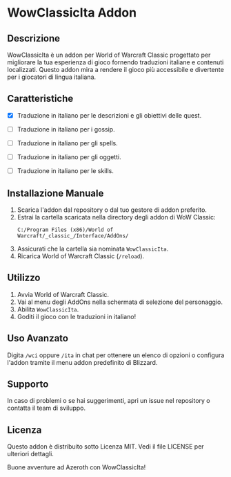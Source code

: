 # WowClassicIta Addon

## Descrizione
WowClassicIta è un addon per World of Warcraft Classic progettato per migliorare la tua esperienza di gioco fornendo traduzioni italiane e contenuti localizzati. Questo addon mira a rendere il gioco più accessibile e divertente per i giocatori di lingua italiana.

## Caratteristiche
- [x] Traduzione in italiano per le descrizioni e gli obiettivi delle quest.
- [ ] Traduzione in italiano per i gossip.
- [ ] Traduzione in italiano per gli spells.
- [ ] Traduzione in italiano per gli oggetti.
- [ ] Traduzione in italiano per le skills.


## Installazione Manuale
1. Scarica l'addon dal repository o dal tuo gestore di addon preferito.
2. Estrai la cartella scaricata nella directory degli addon di WoW Classic:
    ```
    C:/Program Files (x86)/World of Warcraft/_classic_/Interface/AddOns/
    ```
3. Assicurati che la cartella sia nominata `WowClassicIta`.
4. Ricarica World of Warcraft Classic (`/reload`).

## Utilizzo
1. Avvia World of Warcraft Classic.
2. Vai al menu degli AddOns nella schermata di selezione del personaggio.
3. Abilita `WowClassicIta`.
4. Goditi il gioco con le traduzioni in italiano!

## Uso Avanzato
Digita `/wci` oppure `/ita` in chat per ottenere un elenco di opzioni o configura l'addon tramite il menu addon predefinito di Blizzard.

## Supporto
In caso di problemi o se hai suggerimenti, apri un issue nel repository o contatta il team di sviluppo.

## Licenza
Questo addon è distribuito sotto Licenza MIT. Vedi il file LICENSE per ulteriori dettagli.

Buone avventure ad Azeroth con WowClassicIta!